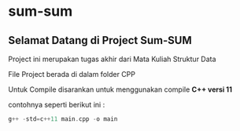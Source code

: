 # sum-sum
## Selamat Datang di Project Sum-SUM

Project ini merupakan tugas akhir dari Mata Kuliah Struktur Data

File Project berada di dalam folder CPP

Untuk Compile disarankan untuk menggunakan compile **C++ versi 11**

contohnya seperti berikut ini : 
```c++
g++ -std=c++11 main.cpp -o main
```
